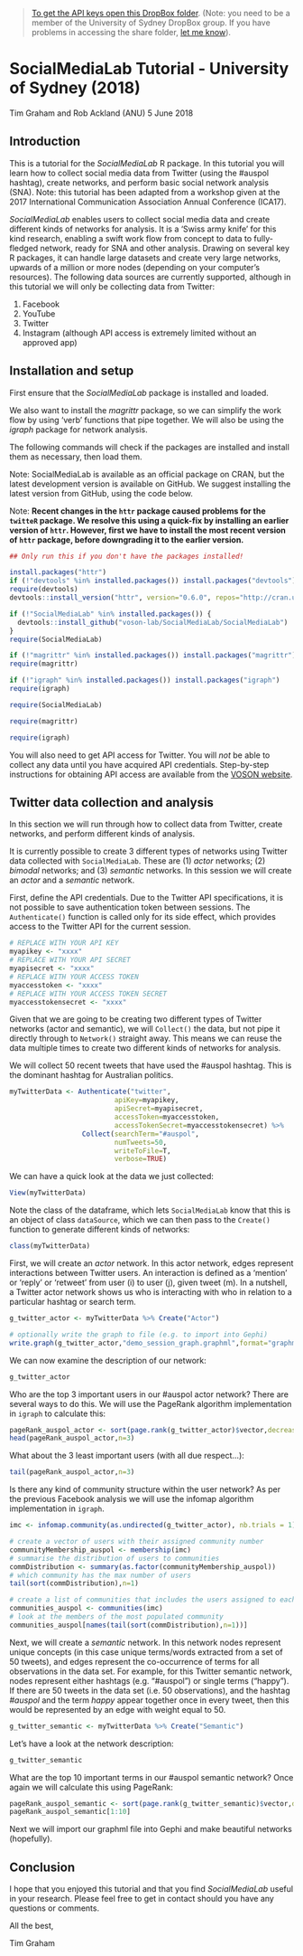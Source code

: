 > [To get the API keys open this DropBox folder](https://www.dropbox.com/sh/zqgcf3hgk4vmf65/AAA0UL5pD26IMJiaze21dWLVa?dl=0).  (Note: you need to be a member of the University of Sydney DropBox group. If you have problems in accessing the share folder, [let me know](mailto:francesco.bailo@sydney.edu.au)).


SocialMediaLab Tutorial - University of Sydney (2018)
================
Tim Graham and Rob Ackland (ANU)
5 June 2018

## Introduction

This is a tutorial for the *SocialMediaLab* R package. In this tutorial
you will learn how to collect social media data from Twitter (using the
\#auspol hashtag), create networks, and perform basic social network
analysis (SNA). Note: this tutorial has been adapted from a workshop
given at the 2017 International Communication Association Annual
Conference (ICA17).

*SocialMediaLab* enables users to collect social media data and create
different kinds of networks for analysis. It is a ‘Swiss army knife’ for
this kind research, enabling a swift work flow from concept to data to
fully-fledged network, ready for SNA and other analysis. Drawing on
several key R packages, it can handle large datasets and create very
large networks, upwards of a million or more nodes (depending on your
computer’s resources). The following data sources are currently
supported, although in this tutorial we will only be collecting data
from Twitter:

1.  Facebook
2.  YouTube
3.  Twitter
4.  Instagram (although API access is extremely limited without an
    approved app)

## Installation and setup

First ensure that the *SocialMediaLab* package is installed and loaded.

We also want to install the *magrittr* package, so we can simplify the
work flow by using ‘verb’ functions that pipe together. We will also be
using the *igraph* package for network analysis.

The following commands will check if the packages are installed and
install them as necessary, then load them.

Note: SocialMediaLab is available as an official package on CRAN, but
the latest development version is available on GitHub. We suggest
installing the latest version from GitHub, using the code below.

Note: **Recent changes in the `httr` package caused problems for the
`twitteR` package. We resolve this using a quick-fix by installing an
earlier version of `httr`. However, first we have to install the most
recent version of `httr` package, before downgrading it to the earlier
version.**

``` r
## Only run this if you don't have the packages installed!

install.packages("httr")
if (!"devtools" %in% installed.packages()) install.packages("devtools")
require(devtools)
devtools::install_version("httr", version="0.6.0", repos="http://cran.us.r-project.org")

if (!"SocialMediaLab" %in% installed.packages()) {
  devtools::install_github("voson-lab/SocialMediaLab/SocialMediaLab")
}
require(SocialMediaLab)

if (!"magrittr" %in% installed.packages()) install.packages("magrittr")
require(magrittr)

if (!"igraph" %in% installed.packages()) install.packages("igraph")
require(igraph)
```

``` r
require(SocialMediaLab)

require(magrittr)

require(igraph)
```

You will also need to get API access for Twitter. You will *not* be able
to collect any data until you have acquired API credentials.
Step-by-step instructions for obtaining API access are available from
the [VOSON website](http://voson.anu.edu.au/SocialMediaLab).

## Twitter data collection and analysis

In this section we will run through how to collect data from Twitter,
create networks, and perform different kinds of analysis.

It is currently possible to create 3 different types of networks using
Twitter data collected with `SocialMediaLab`. These are (1) *actor*
networks; (2) *bimodal* networks; and (3) *semantic* networks. In this
session we will create an *actor* and a *semantic* network.

First, define the API credentials. Due to the Twitter API
specifications, it is not possible to save authentication token between
sessions. The `Authenticate()` function is called only for its side
effect, which provides access to the Twitter API for the current
session.

``` r
# REPLACE WITH YOUR API KEY
myapikey <- "xxxx" 
# REPLACE WITH YOUR API SECRET
myapisecret <- "xxxx" 
# REPLACE WITH YOUR ACCESS TOKEN
myaccesstoken <- "xxxx" 
# REPLACE WITH YOUR ACCESS TOKEN SECRET
myaccesstokensecret <- "xxxx"
```

Given that we are going to be creating two different types of Twitter
networks (actor and semantic), we will `Collect()` the data, but not
pipe it directly through to `Network()` straight away. This means we can
reuse the data multiple times to create two different kinds of networks
for analysis.

We will collect 50 recent tweets that have used the \#auspol hashtag.
This is the dominant hashtag for Australian politics.

``` r
myTwitterData <- Authenticate("twitter", 
                          apiKey=myapikey, 
                          apiSecret=myapisecret,
                          accessToken=myaccesstoken, 
                          accessTokenSecret=myaccesstokensecret) %>%
                  Collect(searchTerm="#auspol", 
                          numTweets=50, 
                          writeToFile=T, 
                          verbose=TRUE)
```

We can have a quick look at the data we just collected:

``` r
View(myTwitterData)
```

Note the class of the dataframe, which lets `SocialMediaLab` know that
this is an object of class `dataSource`, which we can then pass to the
`Create()` function to generate different kinds of networks:

``` r
class(myTwitterData)
```

First, we will create an *actor* network. In this actor network, edges
represent interactions between Twitter users. An interaction is defined
as a ‘mention’ or ‘reply’ or ‘retweet’ from user \(i\) to user \(j\),
given tweet \(m\). In a nutshell, a Twitter actor network shows us who
is interacting with who in relation to a particular hashtag or search
term.

``` r
g_twitter_actor <- myTwitterData %>% Create("Actor")

# optionally write the graph to file (e.g. to import into Gephi)
write.graph(g_twitter_actor,"demo_session_graph.graphml",format="graphml")
```

We can now examine the description of our network:

``` r
g_twitter_actor
```

Who are the top 3 important users in our \#auspol actor network? There
are several ways to do this. We will use the PageRank algorithm
implementation in `igraph` to calculate
this:

``` r
pageRank_auspol_actor <- sort(page.rank(g_twitter_actor)$vector,decreasing=TRUE)
head(pageRank_auspol_actor,n=3)
```

What about the 3 least important users (with all due respect…):

``` r
tail(pageRank_auspol_actor,n=3)
```

Is there any kind of community structure within the user network? As per
the previous Facebook analysis we will use the infomap algorithm
implementation in
`igraph`.

``` r
imc <- infomap.community(as.undirected(g_twitter_actor), nb.trials = 1) # increase nb.trials for better quality communities

# create a vector of users with their assigned community number
communityMembership_auspol <- membership(imc)
# summarise the distribution of users to communities
commDistribution <- summary(as.factor(communityMembership_auspol))
# which community has the max number of users
tail(sort(commDistribution),n=1)

# create a list of communities that includes the users assigned to each community
communities_auspol <- communities(imc)
# look at the members of the most populated community
communities_auspol[names(tail(sort(commDistribution),n=1))]
```

Next, we will create a *semantic* network. In this network nodes
represent unique concepts (in this case unique terms/words extracted
from a set of 50 tweets), and edges represent the co-occurrence of terms
for all observations in the data set. For example, for this Twitter
semantic network, nodes represent either hashtags (e.g. “\#auspol”) or
single terms (“happy”). If there are 50 tweets in the data set (i.e. 50
observations), and the hashtag *\#auspol* and the term *happy* appear
together once in every tweet, then this would be represented by an edge
with weight equal to 50.

``` r
g_twitter_semantic <- myTwitterData %>% Create("Semantic")
```

Let’s have a look at the network description:

``` r
g_twitter_semantic
```

What are the top 10 important terms in our \#auspol semantic network?
Once again we will calculate this using
PageRank:

``` r
pageRank_auspol_semantic <- sort(page.rank(g_twitter_semantic)$vector,decreasing=TRUE)
pageRank_auspol_semantic[1:10]
```

Next we will import our graphml file into Gephi and make beautiful
networks (hopefully).

## Conclusion

I hope that you enjoyed this tutorial and that you find *SocialMediaLab*
useful in your research. Please feel free to get in contact should you
have any questions or comments.

All the best,

Tim Graham
